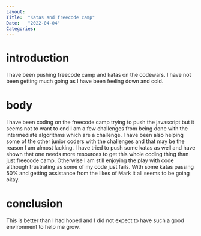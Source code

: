 ```yaml
---
Layout:
Title:  "Katas and freecode camp"
Date:   "2022-04-04"
Categories:
---
```

# introduction
I have been pushing freecode camp and katas on the codewars. I have not been getting much going as I have been feeling down and cold.


# body
I have been coding on the freecode camp trying to push the javascript but it seems not to want to end I am a few challenges from being done with the intermediate algorithms which are a challenge. I have been also helping some of the other junior coders with the challenges and that may be the reason I am almost lacking. I have tried to push some katas as well and have shown that one needs more resources to get this whole coding thing than just freecode camp. Otherwise I am still enjoying the play with code although frustrating as some of my code just fails. With some katas passing 50% and getting assistance from the likes of Mark it all seems to be going okay.


# conclusion
This is better than I had hoped and I did not expect to have such a good environment to help me grow.